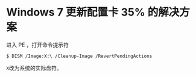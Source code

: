 # Windows 7 更新配置卡 35% 的解决方案

进入 PE ，打开命令提示符
```
$ DISM /Image:X:\ /Cleanup-Image /RevertPendingActions
```
`X`改为系统的实际盘符。
